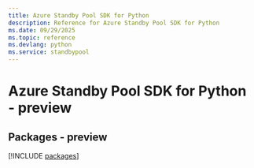 ```yaml
---
title: Azure Standby Pool SDK for Python
description: Reference for Azure Standby Pool SDK for Python
ms.date: 09/29/2025
ms.topic: reference
ms.devlang: python
ms.service: standbypool
---
```

# Azure Standby Pool SDK for Python - preview
## Packages - preview
[!INCLUDE [packages](standby-pool-index.md)]
